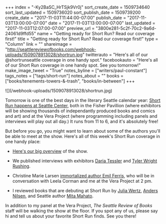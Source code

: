 +++
index = "-Ky2BaSC_HrTSjk9Vr0j"
sort_create_date = 1509734640
sort_last_updated = 1509736020
sort_publish_date = 1509739200
create_date = "2017-11-03T11:44:00-07:00"
publish_date = "2017-11-03T13:00:00-07:00"
date = "2017-11-03T13:00:00-07:00"
last_updated = "2017-11-03T12:07:00-07:00"
preview_url = "3800e281-5c2f-70c2-9a6d-24061d9ffd55"
name = "Getting ready for Short Run? Read our coverage first!"
title = "Getting ready for Short Run? Read our coverage first!"
type = "Column"
link = ""
shareimage = "http://seattlereviewofbooks.com/webhook-uploads/1509078913028/shortrun.jpg"
twitterauto = "Here's all of our @shortrunseattle coverage in one handy spot."
facebookauto = "Here's all of our Short Run coverage in one handy spot. See you tomorrow!"
make_image_tweet = "True"
notes_byline = ["writers/paul-constant"]
tags_notes = ["tags/short-run"]
notes_about = ""
books = ["books/tenements-towers-&-trash", "books/in-between"]
+++
<p class="image">![](/webhook-uploads/1509078913028/shortrun.jpg)</p>

Tomorrow is one of the best days in the literary Seattle calendar year: [Short Run happens at Seattle Center](http://shortrun.org/), both in the Fisher Pavillion (where exhibitors will be showing thousands of independantly produced books and comics and art) and at the Vera Project (where programming including panels and interviews will play out all day.) It runs from 11 to 6, and it's absolutely free!

But before you go, you might want to learn about some of the authors you'll be able to meet at the show. Here's all of this week's Short Run coverage in one handy place:

* [Here's our big overview](http://www.seattlereviewofbooks.com/notes/2017/10/30/literary-event-of-the-week-short-run/) of the show.

* We published interviews with exhibitors [Daria Tessler](http://www.seattlereviewofbooks.com/notes/2017/11/03/daria-tessler-is-coming-to-short-run-this-saturday/) and [Tyler Wright Rushing](http://www.seattlereviewofbooks.com/notes/2017/11/01/taylor-wright-rushing-is-coming-to-short-run/).

* Christine Marie Larsen [immortalized author Emil Ferris](http://www.seattlereviewofbooks.com/notes/2017/11/02/portrait-gallery-emil-ferris/), who will be in conversation with Leela Corman and me at the Vera Project at 2 pm.

* I reviewed books that are debuting at Short Run by [Julia Wertz](http://www.seattlereviewofbooks.com/reviews/a-city-of-one/), [Anders Nilsen](http://www.seattlereviewofbooks.com/notes/2017/11/02/thursday-comics-hangover-anders-nilsen-is-speaking-in-tongues/), and Seattle author [Mita Mahato](http://www.seattlereviewofbooks.com/reviews/adventures-in-the-third-dimension/).

In addition to my panel at the Vera Project, *The Seattle Review of Books* staff will be walking the show at the floor. If you spot any of us, please say hi and tell us about your favorite Short Run finds. See you there!